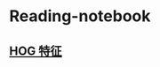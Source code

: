 # Reading-notebook
## [HOG 特征](https://github.com/alfredtorres/Reading-notebook/blob/master/HOG%20feature.md)
